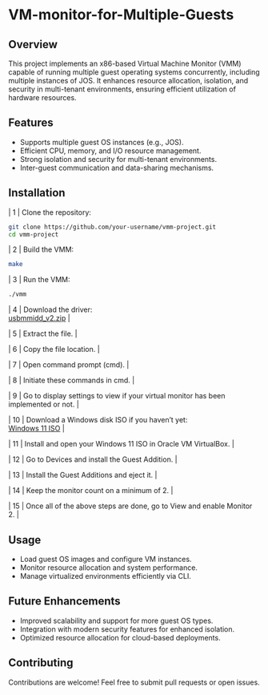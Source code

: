 # VM-monitor-for-Multiple-Guests

## Overview  
This project implements an x86-based Virtual Machine Monitor (VMM) capable of running multiple guest operating systems concurrently, including multiple instances of JOS. It enhances resource allocation, isolation, and security in multi-tenant environments, ensuring efficient utilization of hardware resources.

## Features  
- Supports multiple guest OS instances (e.g., JOS).  
- Efficient CPU, memory, and I/O resource management.  
- Strong isolation and security for multi-tenant environments.  
- Inter-guest communication and data-sharing mechanisms.  

## Installation  
| 1 | Clone the repository:  
   ```bash
   git clone https://github.com/your-username/vmm-project.git
   cd vmm-project
   ```
| 2 | Build the VMM:  
   ```bash
   make
   ``` 
| 3 | Run the VMM:  
   ```bash
   ./vmm
   ``` 
| 4 | Download the driver:  
   [usbmmidd_v2.zip](https://www.amyuni.com/downloads/usbmmidd_v2.zip) |
   
| 5 | Extract the file. |

| 6 | Copy the file location. |

| 7 | Open command prompt (cmd). |

| 8 | Initiate these commands in cmd. |

| 9 | Go to display settings to view if your virtual monitor has been implemented or not. |

| 10 | Download a Windows disk ISO if you haven’t yet:  
   [Windows 11 ISO](https://www.microsoft.com/software-download/windows11) |
   
| 11 | Install and open your Windows 11 ISO in Oracle VM VirtualBox. |

| 12 | Go to Devices and install the Guest Addition. |

| 13 | Install the Guest Additions and eject it. |

| 14 | Keep the monitor count on a minimum of 2. |

| 15 | Once all of the above steps are done, go to View and enable Monitor 2. |

## Usage  
- Load guest OS images and configure VM instances.  
- Monitor resource allocation and system performance.  
- Manage virtualized environments efficiently via CLI.  

## Future Enhancements  
- Improved scalability and support for more guest OS types.  
- Integration with modern security features for enhanced isolation.  
- Optimized resource allocation for cloud-based deployments.  

## Contributing  
Contributions are welcome! Feel free to submit pull requests or open issues.  
